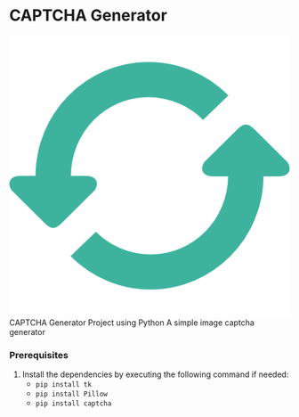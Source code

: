 # CAPTCHA Generator
![image](https://raw.githubusercontent.com/S2Sofficial/captcha-generator/main/refresh.png)
CAPTCHA Generator Project using Python 
A simple image captcha generator

### Prerequisites
1. Install the dependencies by executing the following command if needed:
      - ```pip install tk```
      - ```pip install Pillow```
      - ```pip install captcha```
